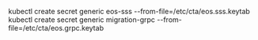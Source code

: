 kubectl create secret generic eos-sss --from-file=/etc/cta/eos.sss.keytab
kubectl create secret generic migration-grpc --from-file=/etc/cta/eos.grpc.keytab
